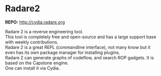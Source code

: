 # Radare2
**REPO:** http://cydia.radare.org

Radare 2 is a reverse engineering tool.  
This tool is completely free and open-source and has a large support base with weekly contributions.  
Radare 2 is a great REPL (commandline interface), not many know but it even has its own package manager for installing plugins.  
Radare 2 can generate graphs of codeflow, and search ROP gadgets. It is based on the Capstone engine.  
One can install it via Cydia.  
